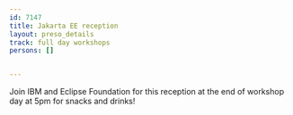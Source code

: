 ---
id: 7147
title: Jakarta EE reception
layout: preso_details
track: full day workshops
persons: []

---
Join IBM and Eclipse Foundation for this reception at the end of workshop day at 5pm for snacks and drinks!